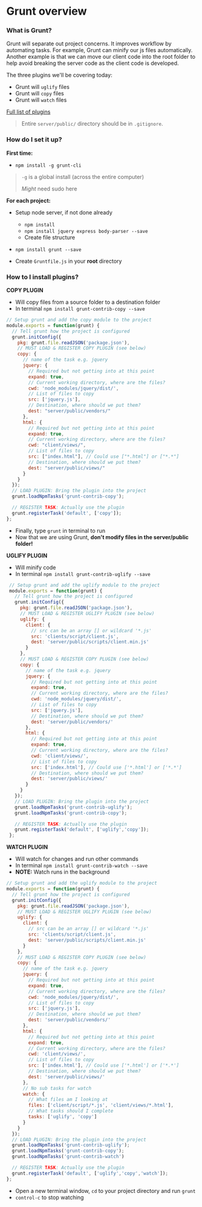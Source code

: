 # Grunt overview
### What is Grunt?
Grunt will separate out project concerns. It improves workflow by automating tasks. For example, Grunt can minify our js files automatically. Another example is that we can move our client code into the root folder to help avoid breaking the server code as the client code is developed.  

The three plugins we'll be covering today:

- Grunt will `uglify` files
- Grunt will `copy` files
- Grunt will `watch` files

[Full list of plugins](https://gruntjs.com/plugins)

> Entire `server/public/` directory should be in `.gitignore`.

### How do I set it up?
**First time:**
- `npm install -g grunt-cli`

 > `-g` is a global install (across the entire computer)
 >
 > _Might_ need sudo here

**For each project:**
- Setup node server, if not done already
  - `npm install`
  - `npm install jquery express body-parser --save`
  - Create file structure

- `npm install grunt --save`
- Create `Gruntfile.js` in your **root** directory

### How to I install plugins?

**COPY PLUGIN**

- Will copy files from a source folder to a destination folder
- In terminal `npm install grunt-contrib-copy --save`

 ```JavaScript
 // Setup grunt and add the copy module to the project
 module.exports = function(grunt) {
   // Tell grunt how the project is configured
   grunt.initConfig({
     pkg: grunt.file.readJSON('package.json'),
     // MUST LOAD & REGISTER COPY PLUGIN (see below)
     copy: {
       // name of the task e.g. jquery
       jquery: {
         // Required but not getting into at this point
         expand: true,
         // Current working directory, where are the files?
         cwd: 'node_modules/jquery/dist/',
         // List of files to copy
         src: ['jquery.js'],
         // Destination, where should we put them?
         dest: "server/public/vendors/"
       },
       html: {
         // Required but not getting into at this point
         expand: true,
         // Current working directory, where are the files?
         cwd: "client/views/",
         // List of files to copy
         src: ["index.html"], // Could use ["*.html"] or ["*.*"]
         // Destination, where should we put them?
         dest: "server/public/views/"         
       }
     }
   });
   // LOAD PLUGIN: Bring the plugin into the project
   grunt.loadNpmTasks('grunt-contrib-copy');

   // REGISTER TASK: Actually use the plugin
   grunt.registerTask('default', ['copy']);
 };
 ```

- Finally, type `grunt` in terminal to run
- Now that we are using Grunt, **don't modify files in the server/public folder!**

**UGLIFY PLUGIN**

- Will minify code
- In terminal `npm install grunt-contrib-uglify --save`

```JavaScript
 // Setup grunt and add the uglify module to the project
 module.exports = function(grunt) {
   // Tell grunt how the project is configured
   grunt.initConfig({
     pkg: grunt.file.readJSON('package.json'),
     // MUST LOAD & REGISTER UGLIFY PLUGIN (see below)
     uglify: {
       client: {
         // src can be an array [] or wildcard '*.js'
         src: 'clients/script/client.js',
         dest: 'server/public/scripts/client.min.js'
       }
     },
     // MUST LOAD & REGISTER COPY PLUGIN (see below)
     copy: {
       // name of the task e.g. jquery
       jquery: {
         // Required but not getting into at this point
         expand: true,
         // Current working directory, where are the files?
         cwd: 'node_modules/jquery/dist/',
         // List of files to copy
         src: ['jquery.js'],
         // Destination, where should we put them?
         dest: 'server/public/vendors/'
       },
       html: {
         // Required but not getting into at this point
         expand: true,
         // Current working directory, where are the files?
         cwd: 'client/views/',
         // List of files to copy
         src: ['index.html'], // Could use ['*.html'] or ['*.*']
         // Destination, where should we put them?
         dest: 'server/public/views/'         
       }
     }
   });
   // LOAD PLUGIN: Bring the plugin into the project
   grunt.loadNpmTasks('grunt-contrib-uglify');
   grunt.loadNpmTasks('grunt-contrib-copy');

   // REGISTER TASK: Actually use the plugin
   grunt.registerTask('default', ['uglify','copy']);
 };
 ```

**WATCH PLUGIN**

- Will watch for changes and run other commands
- In terminal `npm install grunt-contrib-watch --save`
- **NOTE:** Watch runs in the background

```JavaScript
// Setup grunt and add the uglify module to the project
module.exports = function(grunt) {
  // Tell grunt how the project is configured
  grunt.initConfig({
    pkg: grunt.file.readJSON('package.json'),
    // MUST LOAD & REGISTER UGLIFY PLUGIN (see below)
    uglify: {
      client: {
        // src can be an array [] or wildcard '*.js'
        src: 'clients/script/client.js',
        dest: 'server/public/scripts/client.min.js'
      }
    },
    // MUST LOAD & REGISTER COPY PLUGIN (see below)
    copy: {
      // name of the task e.g. jquery
      jquery: {
        // Required but not getting into at this point
        expand: true,
        // Current working directory, where are the files?
        cwd: 'node_modules/jquery/dist/',
        // List of files to copy
        src: ['jquery.js'],
        // Destination, where should we put them?
        dest: 'server/public/vendors/'
      },
      html: {
        // Required but not getting into at this point
        expand: true,
        // Current working directory, where are the files?
        cwd: 'client/views/',
        // List of files to copy
        src: ['index.html'], // Could use ['*.html'] or ['*.*']
        // Destination, where should we put them?
        dest: 'server/public/views/'         
      },
      // No sub tasks for watch
      watch: {
        // What files am I looking at
        files: ['client/script/*.js', 'client/views/*.html'],
        // What tasks should I complete
        tasks: ['uglify', 'copy']
      }
    }
  });
  // LOAD PLUGIN: Bring the plugin into the project
  grunt.loadNpmTasks('grunt-contrib-uglify');
  grunt.loadNpmTasks('grunt-contrib-copy');
  grunt.loadNpmTasks('grunt-contrib-watch')

  // REGISTER TASK: Actually use the plugin
  grunt.registerTask('default', ['uglify','copy','watch']);
};
```

- Open a new terminal window, `cd` to your project directory and run `grunt`
- `control-c` to stop watching
